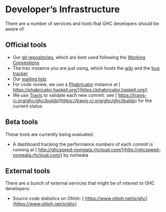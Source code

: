 # Developer’s Infrastructure



There are a number of services and tools that GHC developers should be aware of.


## Official tools


- Our [git repositories](repositories), which are best used following the [
  Working Conventions](https://ghc.haskell.org/trac/ghc/wiki/)
- The trac instance you are just using, which hosts the [wiki](/trac/ghc/wiki) and the [bug tracker](/trac/ghc/report)
- Our [mailing lists](mailing-lists-and-irc)
- For code review, we use a [Phabricator](phabricator) instance at [
  https://phabricator.haskell.org/](https://phabricator.haskell.org/)
- We use [Travis](travis) to validate each new commit: see [
  https://travis-ci.org/ghc/ghc/builds](https://travis-ci.org/ghc/ghc/builds) for the current status

## Beta tools



These tools are currently being evaluated.


- A dashboard tracking the performance numbers of each commit is running at [
  http://ghcspeed-nomeata.rhcloud.com/](http://ghcspeed-nomeata.rhcloud.com/) by nomeata

## External tools



There are a bunch of external services that might be of interest to GHC developers:


- Source code statistics on Ohloh: [
  https://www.ohloh.net/p/ghc](https://www.ohloh.net/p/ghc)

